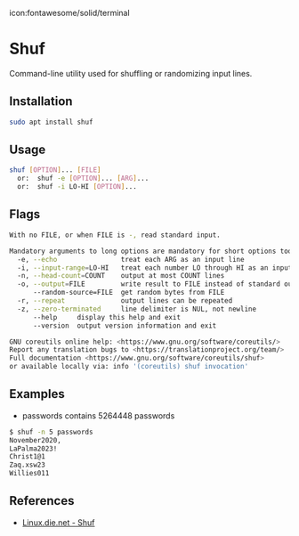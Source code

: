 icon:fontawesome/solid/terminal

# Shuf

Command-line utility used for shuffling or randomizing input lines.

## Installation

```bash
sudo apt install shuf
```

## Usage

```bash
shuf [OPTION]... [FILE]
  or:  shuf -e [OPTION]... [ARG]...
  or:  shuf -i LO-HI [OPTION]...
```

## Flags

```bash
With no FILE, or when FILE is -, read standard input.

Mandatory arguments to long options are mandatory for short options too.
  -e, --echo                treat each ARG as an input line
  -i, --input-range=LO-HI   treat each number LO through HI as an input line
  -n, --head-count=COUNT    output at most COUNT lines
  -o, --output=FILE         write result to FILE instead of standard output
      --random-source=FILE  get random bytes from FILE
  -r, --repeat              output lines can be repeated
  -z, --zero-terminated     line delimiter is NUL, not newline
      --help     display this help and exit
      --version  output version information and exit

GNU coreutils online help: <https://www.gnu.org/software/coreutils/>
Report any translation bugs to <https://translationproject.org/team/>
Full documentation <https://www.gnu.org/software/coreutils/shuf>
or available locally via: info '(coreutils) shuf invocation'
```

## Examples

- passwords contains 5264448 passwords

```bash
$ shuf -n 5 passwords
November2020,
LaPalma2023!
Christ1@1
Zaq.xsw23
Willies011
```

## References

- [Linux.die.net - Shuf](https://linux.die.net/man/1/shuf)
